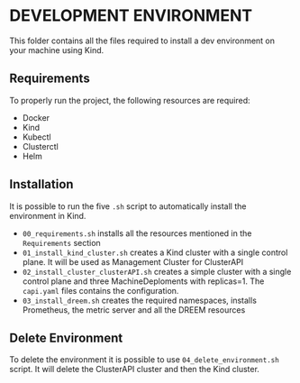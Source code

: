 # DEVELOPMENT ENVIRONMENT
This folder contains all the files required to install a dev environment on your machine using Kind.

## Requirements
To properly run the project, the following resources are required:
- Docker
- Kind
- Kubectl
- Clusterctl
- Helm

## Installation
It is possible to run the five `.sh` script to automatically install the environment in Kind.
- `00_requirements.sh` installs all the resources mentioned in the `Requirements` section
- `01_install_kind_cluster.sh` creates a Kind cluster with a single control plane. It will be used as Management Cluster for ClusterAPI
- `02_install_cluster_clusterAPI.sh` creates a simple cluster with a single control plane and three MachineDeploments with replicas=1. The `capi.yaml` files contains the configuration.
- `03_install_dreem.sh` creates the required namespaces, installs Prometheus, the metric server and all the DREEM resources


## Delete Environment
To delete the environment it is possible to use `04_delete_environment.sh` script. It will delete the ClusterAPI cluster and then the Kind cluster.
